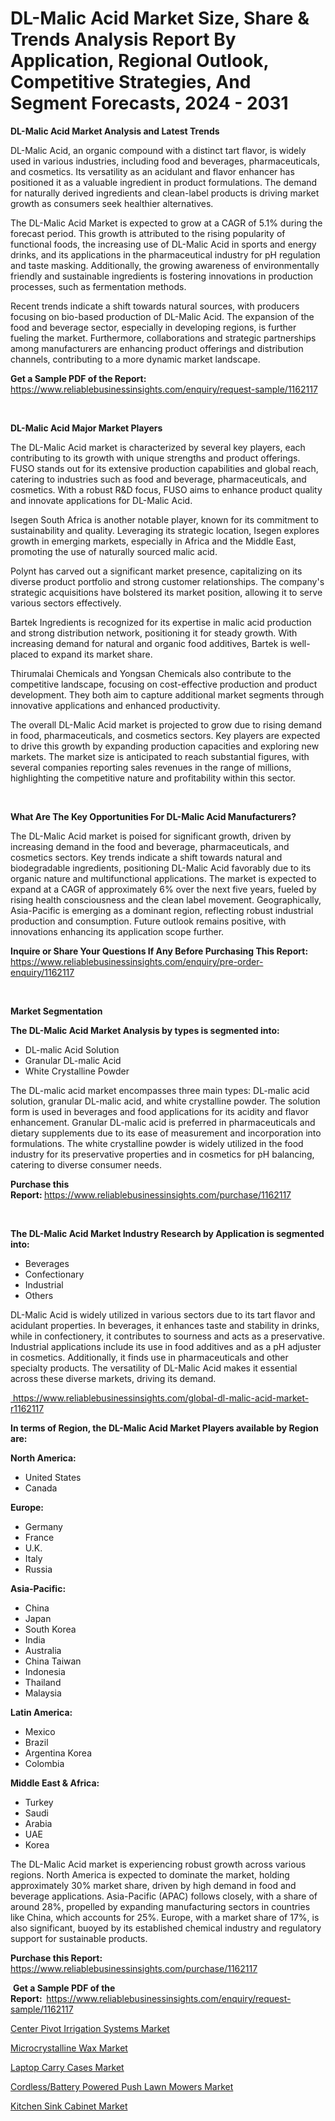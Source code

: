 <p><h1>DL-Malic Acid Market Size, Share & Trends Analysis Report By Application, Regional Outlook, Competitive Strategies, And Segment Forecasts, 2024 - 2031</h1></p><p><strong>DL-Malic Acid Market Analysis and Latest Trends</strong></p>
<p><p>DL-Malic Acid, an organic compound with a distinct tart flavor, is widely used in various industries, including food and beverages, pharmaceuticals, and cosmetics. Its versatility as an acidulant and flavor enhancer has positioned it as a valuable ingredient in product formulations. The demand for naturally derived ingredients and clean-label products is driving market growth as consumers seek healthier alternatives.</p><p>The DL-Malic Acid Market is expected to grow at a CAGR of 5.1% during the forecast period. This growth is attributed to the rising popularity of functional foods, the increasing use of DL-Malic Acid in sports and energy drinks, and its applications in the pharmaceutical industry for pH regulation and taste masking. Additionally, the growing awareness of environmentally friendly and sustainable ingredients is fostering innovations in production processes, such as fermentation methods.</p><p>Recent trends indicate a shift towards natural sources, with producers focusing on bio-based production of DL-Malic Acid. The expansion of the food and beverage sector, especially in developing regions, is further fueling the market. Furthermore, collaborations and strategic partnerships among manufacturers are enhancing product offerings and distribution channels, contributing to a more dynamic market landscape.</p></p>
<p><strong>Get a Sample PDF of the Report:&nbsp;</strong> <a href="https://www.reliablebusinessinsights.com/enquiry/request-sample/1162117?utm_campaign=1091&utm_medium=2&utm_source=Github&utm_content=ia&utm_term=10122024&utm_id=dl-malic-acid">https://www.reliablebusinessinsights.com/enquiry/request-sample/1162117</a></p>
<p>&nbsp;</p>
<p><strong>DL-Malic Acid Major Market Players</strong></p>
<p><p>The DL-Malic Acid market is characterized by several key players, each contributing to its growth with unique strengths and product offerings. FUSO stands out for its extensive production capabilities and global reach, catering to industries such as food and beverage, pharmaceuticals, and cosmetics. With a robust R&D focus, FUSO aims to enhance product quality and innovate applications for DL-Malic Acid.</p><p>Isegen South Africa is another notable player, known for its commitment to sustainability and quality. Leveraging its strategic location, Isegen explores growth in emerging markets, especially in Africa and the Middle East, promoting the use of naturally sourced malic acid.</p><p>Polynt has carved out a significant market presence, capitalizing on its diverse product portfolio and strong customer relationships. The company's strategic acquisitions have bolstered its market position, allowing it to serve various sectors effectively.</p><p>Bartek Ingredients is recognized for its expertise in malic acid production and strong distribution network, positioning it for steady growth. With increasing demand for natural and organic food additives, Bartek is well-placed to expand its market share.</p><p>Thirumalai Chemicals and Yongsan Chemicals also contribute to the competitive landscape, focusing on cost-effective production and product development. They both aim to capture additional market segments through innovative applications and enhanced productivity.</p><p>The overall DL-Malic Acid market is projected to grow due to rising demand in food, pharmaceuticals, and cosmetics sectors. Key players are expected to drive this growth by expanding production capacities and exploring new markets. The market size is anticipated to reach substantial figures, with several companies reporting sales revenues in the range of millions, highlighting the competitive nature and profitability within this sector.</p></p>
<p>&nbsp;</p>
<p><strong>What Are The Key Opportunities For DL-Malic Acid Manufacturers?</strong></p>
<p><p>The DL-Malic Acid market is poised for significant growth, driven by increasing demand in the food and beverage, pharmaceuticals, and cosmetics sectors. Key trends indicate a shift towards natural and biodegradable ingredients, positioning DL-Malic Acid favorably due to its organic nature and multifunctional applications. The market is expected to expand at a CAGR of approximately 6% over the next five years, fueled by rising health consciousness and the clean label movement. Geographically, Asia-Pacific is emerging as a dominant region, reflecting robust industrial production and consumption. Future outlook remains positive, with innovations enhancing its application scope further.</p></p>
<p><strong>Inquire or Share Your Questions If Any Before Purchasing This Report:</strong> <a href="https://www.reliablebusinessinsights.com/enquiry/pre-order-enquiry/1162117?utm_campaign=1091&utm_medium=2&utm_source=Github&utm_content=ia&utm_term=10122024&utm_id=dl-malic-acid">https://www.reliablebusinessinsights.com/enquiry/pre-order-enquiry/1162117</a></p>
<p>&nbsp;</p>
<p><strong>Market Segmentation</strong></p>
<p><strong>The DL-Malic Acid Market Analysis by types is segmented into:</strong></p>
<p><ul><li>DL-malic Acid Solution</li><li>Granular DL-malic Acid</li><li>White Crystalline Powder</li></ul></p>
<p><p>The DL-malic acid market encompasses three main types: DL-malic acid solution, granular DL-malic acid, and white crystalline powder. The solution form is used in beverages and food applications for its acidity and flavor enhancement. Granular DL-malic acid is preferred in pharmaceuticals and dietary supplements due to its ease of measurement and incorporation into formulations. The white crystalline powder is widely utilized in the food industry for its preservative properties and in cosmetics for pH balancing, catering to diverse consumer needs.</p></p>
<p><strong>Purchase this Report:&nbsp;</strong><a href="https://www.reliablebusinessinsights.com/purchase/1162117?utm_campaign=1091&utm_medium=2&utm_source=Github&utm_content=ia&utm_term=10122024&utm_id=dl-malic-acid">https://www.reliablebusinessinsights.com/purchase/1162117</a></p>
<p>&nbsp;</p>
<p><strong>The DL-Malic Acid Market Industry Research by Application is segmented into:</strong></p>
<p><ul><li>Beverages</li><li>Confectionary</li><li>Industrial</li><li>Others</li></ul></p>
<p><p>DL-Malic Acid is widely utilized in various sectors due to its tart flavor and acidulant properties. In beverages, it enhances taste and stability in drinks, while in confectionery, it contributes to sourness and acts as a preservative. Industrial applications include its use in food additives and as a pH adjuster in cosmetics. Additionally, it finds use in pharmaceuticals and other specialty products. The versatility of DL-Malic Acid makes it essential across these diverse markets, driving its demand.</p></p>
<p><a href="https://www.reliablebusinessinsights.com/global-dl-malic-acid-market-r1162117?utm_campaign=1091&utm_medium=2&utm_source=Github&utm_content=ia&utm_term=10122024&utm_id=dl-malic-acid">&nbsp;https://www.reliablebusinessinsights.com/global-dl-malic-acid-market-r1162117</a></p>
<p><strong>In terms of Region, the DL-Malic Acid Market Players available by Region are:</strong></p>
<p>
    <p> <strong> North America: </strong>
        <ul>
            <li>United States</li>
            <li>Canada</li>
        </ul>
        </p> 
    <p> <strong> Europe: </strong>
        <ul>
            <li>Germany</li>
            <li>France</li>
            <li>U.K.</li>
            <li>Italy</li>
            <li>Russia</li>
        </ul>
        </p> 
    <p> <strong> Asia-Pacific: </strong>
        <ul>
            <li>China</li>
            <li>Japan</li>
            <li>South Korea</li>
            <li>India</li>
            <li>Australia</li>
            <li>China Taiwan</li>
            <li>Indonesia</li>
            <li>Thailand</li>
            <li>Malaysia</li>
        </ul>
        </p> 
    <p> <strong> Latin America: </strong>
        <ul>
            <li>Mexico</li>
            <li>Brazil</li>
            <li>Argentina Korea</li>
            <li>Colombia</li>
        </ul>
        </p> 
    <p> <strong> Middle East & Africa: </strong>
        <ul>
            <li>Turkey</li>
            <li>Saudi</li>
            <li>Arabia</li>
            <li>UAE</li>
            <li>Korea</li>
        </ul>
    </p>
    </p>
<p><p>The DL-Malic Acid market is experiencing robust growth across various regions. North America is expected to dominate the market, holding approximately 30% market share, driven by high demand in food and beverage applications. Asia-Pacific (APAC) follows closely, with a share of around 28%, propelled by expanding manufacturing sectors in countries like China, which accounts for 25%. Europe, with a market share of 17%, is also significant, buoyed by its established chemical industry and regulatory support for sustainable products.</p></p>
<p><strong>Purchase this Report: </strong><a href="https://www.reliablebusinessinsights.com/purchase/1162117?utm_campaign=1091&utm_medium=2&utm_source=Github&utm_content=ia&utm_term=10122024&utm_id=dl-malic-acid">https://www.reliablebusinessinsights.com/purchase/1162117</a></p>
<p>&nbsp;<strong>Get a Sample PDF of the Report:&nbsp;&nbsp;</strong><a href="https://www.reliablebusinessinsights.com/enquiry/request-sample/1162117?utm_campaign=1091&utm_medium=2&utm_source=Github&utm_content=ia&utm_term=10122024&utm_id=dl-malic-acid">https://www.reliablebusinessinsights.com/enquiry/request-sample/1162117</a></p>
<p><strong></strong></p>
<p><p><a href="https://www.linkedin.com/pulse/c-hannibex-sqmmf?utm_campaign=1091&utm_medium=2&utm_source=Github&utm_content=ia&utm_term=10122024&utm_id=dl-malic-acid">Center Pivot Irrigation Systems Market</a></p><p><a href="https://www.linkedin.com/pulse/c-hannibex-sqmmf?utm_campaign=1091&utm_medium=2&utm_source=Github&utm_content=ia&utm_term=10122024&utm_id=dl-malic-acid">Microcrystalline Wax Market</a></p><p><a href="https://www.linkedin.com/pulse/c-hannibex-sqmmf?utm_campaign=1091&utm_medium=2&utm_source=Github&utm_content=ia&utm_term=10122024&utm_id=dl-malic-acid">Laptop Carry Cases Market</a></p><p><a href="https://github.com/rosamariarocque98/Market-Research-Report-List-1/blob/main/cordlessbattery-powered-push-lawn-mowers-market.md?utm_campaign=1091&utm_medium=2&utm_source=Github&utm_content=ia&utm_term=10122024&utm_id=dl-malic-acid">Cordless/Battery Powered Push Lawn Mowers Market</a></p><p><a href="https://www.linkedin.com/pulse/c-hannibex-sqmmf?utm_campaign=1091&utm_medium=2&utm_source=Github&utm_content=ia&utm_term=10122024&utm_id=dl-malic-acid">Kitchen Sink Cabinet Market</a></p></p>